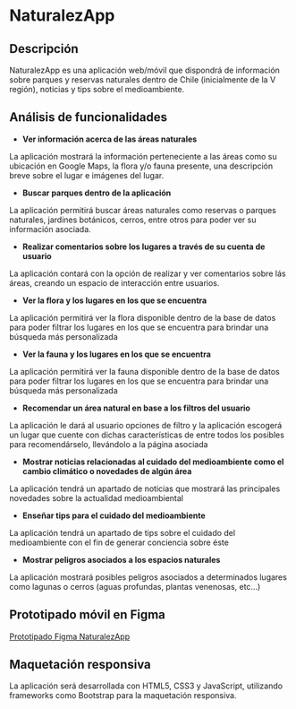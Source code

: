 # NaturalezApp

## Descripción
NaturalezApp es una aplicación web/móvil que dispondrá de información sobre parques y reservas naturales dentro de Chile (inicialmente de la V región), noticias y tips sobre el medioambiente.

## Análisis de funcionalidades
- **Ver información acerca de las áreas naturales**

La aplicación mostrará la información perteneciente a las áreas como su ubicación en Google Maps, la flora y/o fauna presente, una descripción breve sobre el lugar e imágenes del lugar.

- **Buscar parques dentro de la aplicación**
  
La aplicación permitirá buscar áreas naturales como reservas o parques naturales, jardines botánicos, cerros, entre otros para poder ver su información asociada.

- **Realizar comentarios sobre los lugares a través de su cuenta de usuario**
  
La aplicación contará con la opción de realizar y ver comentarios sobre lás áreas, creando un espacio de interacción entre usuarios.

- **Ver la flora y los lugares en los que se encuentra**
  
La aplicación permitirá ver la flora disponible dentro de la base de datos para poder filtrar los lugares en los que se encuentra para brindar una búsqueda más personalizada

- **Ver la fauna y los lugares en los que se encuentra**
  
La aplicación permitirá ver la fauna disponible dentro de la base de datos para poder filtrar los lugares en los que se encuentra para brindar una búsqueda más personalizada

- **Recomendar un área natural en base a los filtros del usuario**
  
La aplicación le dará al usuario opciones de filtro y la aplicación escogerá un lugar que cuente con dichas características de entre todos los posibles para recomendárselo, llevándolo a la página asociada

- **Mostrar noticias relacionadas al cuidado del medioambiente como el cambio climático o novedades de algún área**
  
La aplicación tendrá un apartado de noticias que mostrará las principales novedades sobre la actualidad medioambiental

- **Enseñar tips para el cuidado del medioambiente**
  
La aplicación tendrá un apartado de tips sobre el cuidado del medioambiente con el fin de generar conciencia sobre éste

- **Mostrar peligros asociados a los espacios naturales**
  
La aplicación mostrará posibles peligros asociados a determinados lugares como lagunas o cerros (aguas profundas, plantas venenosas, etc...)

## Prototipado móvil en Figma

[Prototipado Figma NaturalezApp](https://www.figma.com/design/a9BmdOW5ujVHcSpq6amhGC/NaturalezApp?m=auto&t=qrzBa5HjuXJdrT0v-6)

## Maquetación responsiva

La aplicación será desarrollada con HTML5, CSS3 y JavaScript, utilizando frameworks como Bootstrap para la maquetación responsiva.
